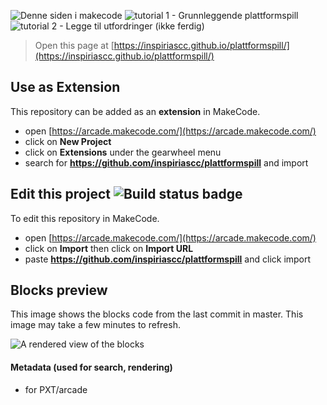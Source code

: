 ![Denne siden i makecode](https://arcade.makecode.com/#tutorial:github:inspiriascc/plattformspill/README)
![tutorial 1 - Grunnleggende plattformspill](https://arcade.makecode.com/#tutorial:github:inspiriascc/plattformspill/tutorial001n)
![tutorial 2 - Legge til utfordringer (ikke ferdig)](https://arcade.makecode.com/#tutorial:github:inspiriascc/plattformspill/tutorial002n)

> Open this page at [https://inspiriascc.github.io/plattformspill/](https://inspiriascc.github.io/plattformspill/)

## Use as Extension

This repository can be added as an **extension** in MakeCode.

* open [https://arcade.makecode.com/](https://arcade.makecode.com/)
* click on **New Project**
* click on **Extensions** under the gearwheel menu
* search for **https://github.com/inspiriascc/plattformspill** and import

## Edit this project ![Build status badge](https://github.com/inspiriascc/plattformspill/workflows/MakeCode/badge.svg)

To edit this repository in MakeCode.

* open [https://arcade.makecode.com/](https://arcade.makecode.com/)
* click on **Import** then click on **Import URL**
* paste **https://github.com/inspiriascc/plattformspill** and click import

## Blocks preview

This image shows the blocks code from the last commit in master.
This image may take a few minutes to refresh.

![A rendered view of the blocks](https://github.com/inspiriascc/plattformspill/raw/master/.github/makecode/blocks.png)

#### Metadata (used for search, rendering)

* for PXT/arcade
<script src="https://makecode.com/gh-pages-embed.js"></script><script>makeCodeRender("{{ site.makecode.home_url }}", "{{ site.github.owner_name }}/{{ site.github.repository_name }}");</script>
